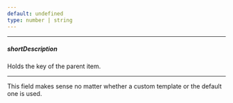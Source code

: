 ```yaml
---
default: undefined
type: number | string
---
```

---
##### shortDescription
Holds the key of the parent item.

---
This field makes sense no matter whether a custom template or the default one is used.